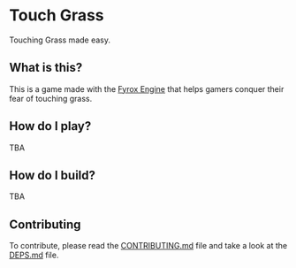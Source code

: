 # Touch Grass

Touching Grass made easy.

## What is this?

This is a game made with the [Fyrox Engine](https://fyrox.rs/) that helps gamers conquer their fear of touching grass.

## How do I play?

TBA

## How do I build?

TBA

## Contributing

To contribute, please read the [CONTRIBUTING.md](.github/CONTRIBUTING.md) file and take a look at the 
[DEPS.md](meta/deps.md) file.